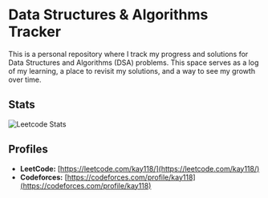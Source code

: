 # Data Structures & Algorithms Tracker

This is a personal repository where I track my progress and solutions for Data Structures and Algorithms (DSA) problems. This space serves as a log of my learning, a place to revisit my solutions, and a way to see my growth over time.

## Stats

![Leetcode Stats](https://leetcard.jacoblin.cool/kay118?ext=heatmap)

## Profiles

*   **LeetCode:** [https://leetcode.com/kay118/](https://leetcode.com/kay118/)
*   **Codeforces:** [https://codeforces.com/profile/kay118](https://codeforces.com/profile/kay118)
